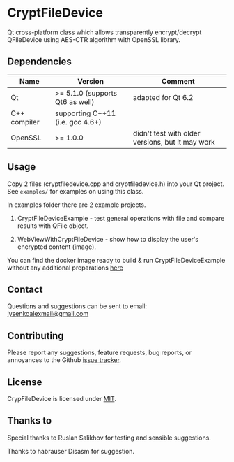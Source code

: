 CryptFileDevice
===============

Qt cross-platform class which allows transparently encrypt/decrypt QFileDevice using AES-CTR algorithm with OpenSSL library.

## Dependencies

| Name         | Version                          | Comment                                          |
|--------------|----------------------------------|--------------------------------------------------|
| Qt           | >= 5.1.0 (supports Qt6 as well)  | adapted for Qt 6.2                              |
| C++ compiler | supporting C++11 (i.e. gcc 4.6+) |                                                  |
| OpenSSL      | >= 1.0.0                         | didn't test with older versions, but it may work |

## Usage

Copy 2 files (cryptfiledevice.cpp and cryptfiledevice.h) into your Qt project. See `examples/` for examples on using this class.

In examples folder there are 2 example projects.

1) CryptFileDeviceExample - test general operations with file and compare results with QFile object.

2) WebViewWithCryptFileDevice - show how to display the user's encrypted content (image).

You can find the docker image ready to build & run CryptFileDeviceExample without any additional preparations [here](https://github.com/alexeylysenko/docker_ubuntu_qt)

## Contact

Questions and suggestions can be sent to email: lysenkoalexmail@gmail.com

## Contributing

Please report any suggestions, feature requests, bug reports, or annoyances to
the Github [issue tracker][issue_tracker]. 

## License

CrypFileDevice is licensed under [MIT](LICENSE).

## Thanks to

Special thanks to Ruslan Salikhov for testing and sensible suggestions.

Thanks to habrauser Disasm for suggestion.


[issue_tracker]: https://github.com/alexeylysenko/CryptFileDevice/issues
